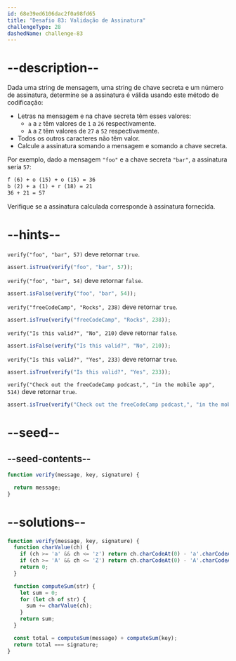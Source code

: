 ```yaml
---
id: 68e39ed6106dac2f0a98fd65
title: "Desafio 83: Validação de Assinatura"
challengeType: 28
dashedName: challenge-83
---
```


# --description--

Dada uma string de mensagem, uma string de chave secreta e um número de assinatura, determine se a assinatura é válida usando este método de codificação:

- Letras na mensagem e na chave secreta têm esses valores:
  - `a` a `z` têm valores de `1` a `26` respectivamente.
  - `A` a `Z` têm valores de `27` a `52` respectivamente.
- Todos os outros caracteres não têm valor.
- Calcule a assinatura somando a mensagem e somando a chave secreta.

Por exemplo, dado a mensagem `"foo"` e a chave secreta `"bar"`, a assinatura seria `57`:

```md
f (6) + o (15) + o (15) = 36
b (2) + a (1) + r (18) = 21
36 + 21 = 57
```

Verifique se a assinatura calculada corresponde à assinatura fornecida.

# --hints--

`verify("foo", "bar", 57)` deve retornar `true`.

```js
assert.isTrue(verify("foo", "bar", 57));
```

`verify("foo", "bar", 54)` deve retornar `false`.

```js
assert.isFalse(verify("foo", "bar", 54));
```

`verify("freeCodeCamp", "Rocks", 238)` deve retornar `true`.

```js
assert.isTrue(verify("freeCodeCamp", "Rocks", 238));
```

`verify("Is this valid?", "No", 210)` deve retornar `false`.

```js
assert.isFalse(verify("Is this valid?", "No", 210));
```

`verify("Is this valid?", "Yes", 233)` deve retornar `true`.

```js
assert.isTrue(verify("Is this valid?", "Yes", 233));
```

`verify("Check out the freeCodeCamp podcast,", "in the mobile app", 514)` deve retornar `true`.

```js
assert.isTrue(verify("Check out the freeCodeCamp podcast,", "in the mobile app", 514));
```

# --seed--

## --seed-contents--

```js
function verify(message, key, signature) {

  return message;
}
```

# --solutions--

```js
function verify(message, key, signature) {
  function charValue(ch) {
    if (ch >= 'a' && ch <= 'z') return ch.charCodeAt(0) - 'a'.charCodeAt(0) + 1;
    if (ch >= 'A' && ch <= 'Z') return ch.charCodeAt(0) - 'A'.charCodeAt(0) + 27;
    return 0;
  }

  function computeSum(str) {
    let sum = 0;
    for (let ch of str) {
      sum += charValue(ch);
    }
    return sum;
  }

  const total = computeSum(message) + computeSum(key);
  return total === signature;
}
```

